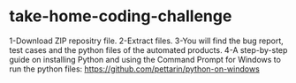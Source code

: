 # take-home-coding-challenge
1-Download ZIP repositry file.
2-Extract files.
3-You will find the bug report, test cases and the python files of the automated products.
4-A step-by-step guide on installing Python and using the Command Prompt for Windows to run the python files: https://github.com/pettarin/python-on-windows
